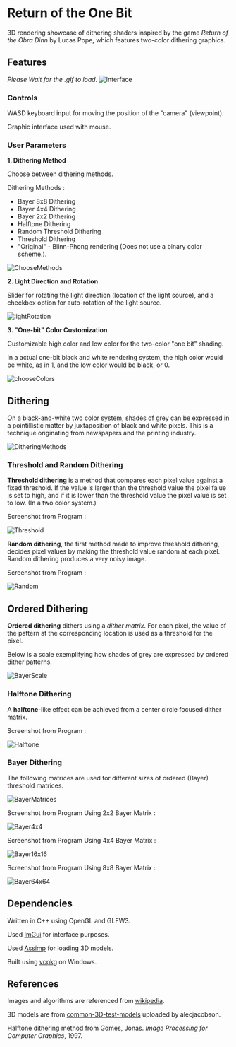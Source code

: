 # Return of the One Bit


3D rendering showcase of dithering shaders inspired by the game *Return of the Obra Dinn* by Lucas Pope, which features two-color dithering graphics.

## Features

*Please Wait for the .gif to load.*
![Interface](images/interface.gif)

### Controls

WASD keyboard input for moving the position of the "camera" (viewpoint).

Graphic interface used with mouse.

### User Parameters

**1. Dithering Method**

Choose between dithering methods.

Dithering Methods : 
- Bayer 8x8 Dithering
- Bayer 4x4 Dithering
- Bayer 2x2 Dithering
- Halftone Dithering
- Random Threshold Dithering
- Threshold Dithering
- "Original" - Blinn-Phong rendering (Does not use a binary color scheme.).

![ChooseMethods](images/chooseMethods.gif)

**2. Light Direction and Rotation**

Slider for rotating the light direction (location of the light source), and a checkbox option for auto-rotation of the light source.

![lightRotation](images/lightRotation.gif)

**3. "One-bit" Color Customization**

Customizable high color and low color for the two-color "one bit" shading.

In a actual one-bit black and white rendering system, the high color would be white, as in 1, and the low color would be black, or 0.

![chooseColors](images/chooseColors.gif)

## Dithering

On a black-and-white two color system, shades of grey can be expressed in a pointillistic matter by juxtaposition of black and white pixels. This is a technique originating from newspapers and the printing industry.

![DitheringMethods](images/ditheringMethods.png)

### Threshold and Random Dithering

**Threshold dithering** is a method that compares each pixel value against a fixed threshold. If the value is larger than the threshold value the pixel falue is set to high, and if it is lower than the threshold value the pixel value is set to low. (In a two color system.)


Screenshot from Program : 

![Threshold](images/threshold.png)

**Random dithering**, the first method made to improve threshold dithering, decides pixel values by making the threshold value random at each pixel. Random dithering produces a very noisy image.


Screenshot from Program :

![Random](images/random.png)

## Ordered Dithering

**Ordered dithering** dithers using a *dither matrix*. For each pixel, the value of the pattern at the corresponding location is used as a threshold for the pixel.

Below is a scale exemplifying how shades of grey are expressed by ordered dither patterns.

![BayerScale](images/bayerScale.png)

### Halftone Dithering

A **halftone**-like effect can be achieved from a center circle focused dither matrix.

Screenshot from Program :

![Halftone](images/halftone.png)

### Bayer Dithering

The following matrices are used for different sizes of ordered (Bayer) threshold matrices.

![BayerMatrices](images/bayerMatrices.png)


Screenshot from Program Using 2x2 Bayer Matrix :

![Bayer4x4](images/bayer2x2.png)


Screenshot from Program Using 4x4 Bayer Matrix :

![Bayer16x16](images/bayer4x4.png)


Screenshot from Program Using 8x8 Bayer Matrix :

![Bayer64x64](images/bayer8x8.png)

## Dependencies

Written in C++ using OpenGL and GLFW3.

Used [ImGui](https://github.com/ocornut/imgui) for interface purposes.

Used [Assimp](https://github.com/assimp/assimp) for loading 3D models.

Built using [vcpkg](https://github.com/microsoft/vcpkg) on Windows.

## References

Images and algorithms are referenced from [wikipedia](https://en.wikipedia.org/wiki/Dither#Algorithms).

3D models are from [common-3D-test-models](https://github.com/alecjacobson/common-3d-test-models) uploaded by alecjacobson.

Halftone dithering method from Gomes, Jonas. *Image Processing for Computer Graphics*, 1997.
